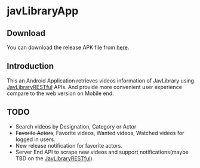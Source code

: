 # javLibraryApp

## Download

You can download the release APK file from [here](https://github.com/hukewei/javLibraryApp/blob/master/app/javlibapp.apk?raw=true).

## Introduction

This an Android Application retrieves videos information of JavLibrary using [JavLibraryRESTful](https://github.com/hukewei/javLibraryRESTful) APIs. And provide more convenient user experience compare to the web version on Mobile end.

## TODO

* Search videos by Designation, Category or Actor
* ~~Favorite Actors~~, Favorite videos, Wanted videos, Watched videos for logged in users.
* New release notification for favorite actors.
* Server End API to scrape new videos and support notifications(maybe TBD on the [JavLibraryRESTful](https://github.com/hukewei/javLibraryRESTful)).



